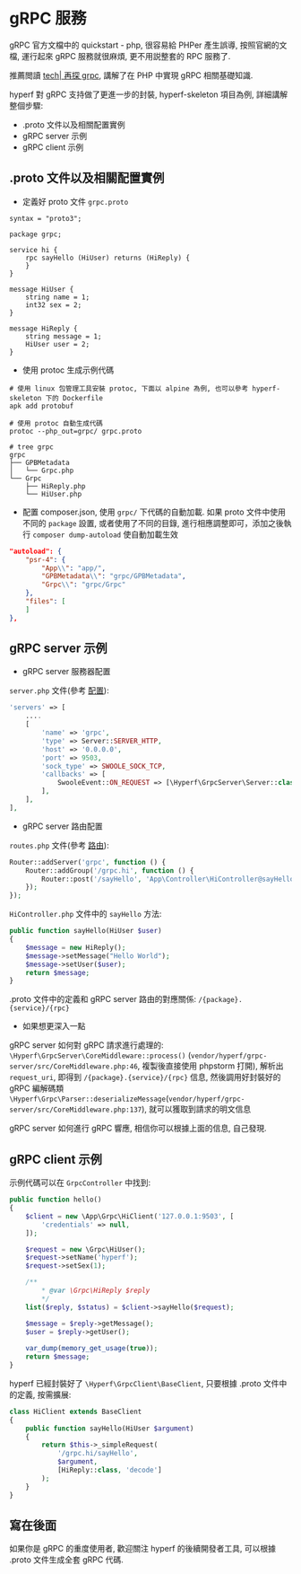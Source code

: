# gRPC 服務

gRPC 官方文檔中的 quickstart - php, 很容易給 PHPer 產生誤導, 按照官網的文檔, 運行起來 gRPC 服務就很麻煩, 更不用説整套的 RPC 服務了.

推薦閲讀 [tech| 再探 grpc](https://www.jianshu.com/p/f3221df39e6f), 講解了在 PHP 中實現 gRPC 相關基礎知識.

hyperf 對 gRPC 支持做了更進一步的封裝, hyperf-skeleton 項目為例, 詳細講解整個步驟:

- .proto 文件以及相關配置實例
- gRPC server 示例
- gRPC client 示例

## .proto 文件以及相關配置實例

- 定義好 proto 文件 `grpc.proto`

```proto3
syntax = "proto3";

package grpc;

service hi {
    rpc sayHello (HiUser) returns (HiReply) {
    }
}

message HiUser {
    string name = 1;
    int32 sex = 2;
}

message HiReply {
    string message = 1;
    HiUser user = 2;
}
```

- 使用 protoc 生成示例代碼

```
# 使用 linux 包管理工具安裝 protoc, 下面以 alpine 為例, 也可以參考 hyperf-skeleton 下的 Dockerfile
apk add protobuf

# 使用 protoc 自動生成代碼
protoc --php_out=grpc/ grpc.proto

# tree grpc
grpc
├── GPBMetadata
│   └── Grpc.php
└── Grpc
    ├── HiReply.php
    └── HiUser.php
```

- 配置 composer.json, 使用 `grpc/` 下代碼的自動加載. 如果 proto 文件中使用不同的 `package` 設置, 或者使用了不同的目錄, 進行相應調整即可，添加之後執行 `composer dump-autoload` 使自動加載生效

```json
"autoload": {
    "psr-4": {
        "App\\": "app/",
        "GPBMetadata\\": "grpc/GPBMetadata",
        "Grpc\\": "grpc/Grpc"
    },
    "files": [
    ]
},
```

## gRPC server 示例

- gRPC server 服務器配置

`server.php` 文件(參考 [配置](zh-hk/config.md)):

```php
'servers' => [
    ....
    [
        'name' => 'grpc',
        'type' => Server::SERVER_HTTP,
        'host' => '0.0.0.0',
        'port' => 9503,
        'sock_type' => SWOOLE_SOCK_TCP,
        'callbacks' => [
            SwooleEvent::ON_REQUEST => [\Hyperf\GrpcServer\Server::class, 'onRequest'],
        ],
    ],
],
```

- gRPC server 路由配置

`routes.php` 文件(參考 [路由](zh-hk/router.md)):

```php
Router::addServer('grpc', function () {
    Router::addGroup('/grpc.hi', function () {
        Router::post('/sayHello', 'App\Controller\HiController@sayHello');
    });
});
```

`HiController.php` 文件中的 `sayHello` 方法:

```php
public function sayHello(HiUser $user) 
{
    $message = new HiReply();
    $message->setMessage("Hello World");
    $message->setUser($user);
    return $message;
}

```

.proto 文件中的定義和 gRPC server 路由的對應關係: `/{package}.{service}/{rpc}`

- 如果想更深入一點

gRPC server 如何對 gRPC 請求進行處理的: `\Hyperf\GrpcServer\CoreMiddleware::process()` (`vendor/hyperf/grpc-server/src/CoreMiddleware.php:46`, 複製後直接使用 phpstorm 打開), 解析出 `request_uri`, 即得到 `/{package}.{service}/{rpc}` 信息, 然後調用好封裝好的 gRPC 編解碼類 `\Hyperf\Grpc\Parser::deserializeMessage`(`vendor/hyperf/grpc-server/src/CoreMiddleware.php:137`), 就可以獲取到請求的明文信息

gRPC server 如何進行 gRPC 響應, 相信你可以根據上面的信息, 自己發現.

## gRPC client 示例

示例代碼可以在 `GrpcController` 中找到:

```php
public function hello()
{
    $client = new \App\Grpc\HiClient('127.0.0.1:9503', [
        'credentials' => null,
    ]);

    $request = new \Grpc\HiUser();
    $request->setName('hyperf');
    $request->setSex(1);

    /**
        * @var \Grpc\HiReply $reply
        */
    list($reply, $status) = $client->sayHello($request);

    $message = $reply->getMessage();
    $user = $reply->getUser();
    
    var_dump(memory_get_usage(true));
    return $message;
}
```

hyperf 已經封裝好了 `\Hyperf\GrpcClient\BaseClient`, 只要根據 .proto 文件中的定義, 按需擴展:

```php
class HiClient extends BaseClient
{
    public function sayHello(HiUser $argument)
    {
        return $this->_simpleRequest(
            '/grpc.hi/sayHello',
            $argument,
            [HiReply::class, 'decode']
        );
    }
}
```

## 寫在後面

如果你是 gRPC 的重度使用者, 歡迎關注 hyperf 的後續開發者工具, 可以根據 .proto 文件生成全套 gRPC 代碼.
